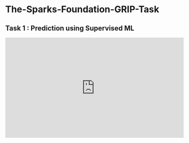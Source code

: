 # The-Sparks-Foundation-GRIP-Task


## Task 1 : Prediction using Supervised ML
<html><iframe width="560" height="315" src="https://www.youtube.com/embed/L7MguCmFCjc" frameborder="0" allow="accelerometer; autoplay; clipboard-write; encrypted-media; gyroscope; picture-in-picture" allowfullscreen></iframe></html>
